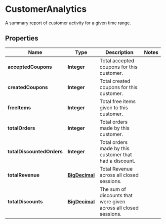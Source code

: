 

# CustomerAnalytics

A summary report of customer activity for a given time range.
## Properties

Name | Type | Description | Notes
------------ | ------------- | ------------- | -------------
**acceptedCoupons** | **Integer** | Total accepted coupons for this customer. | 
**createdCoupons** | **Integer** | Total created coupons for this customer. | 
**freeItems** | **Integer** | Total free items given to this customer. | 
**totalOrders** | **Integer** | Total orders made by this customer. | 
**totalDiscountedOrders** | **Integer** | Total orders made by this customer that had a discount. | 
**totalRevenue** | [**BigDecimal**](BigDecimal.md) | Total Revenue across all closed sessions. | 
**totalDiscounts** | [**BigDecimal**](BigDecimal.md) | The sum of discounts that were given across all closed sessions. | 



